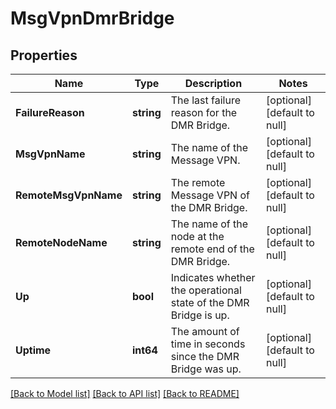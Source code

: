 # MsgVpnDmrBridge

## Properties
Name | Type | Description | Notes
------------ | ------------- | ------------- | -------------
**FailureReason** | **string** | The last failure reason for the DMR Bridge. | [optional] [default to null]
**MsgVpnName** | **string** | The name of the Message VPN. | [optional] [default to null]
**RemoteMsgVpnName** | **string** | The remote Message VPN of the DMR Bridge. | [optional] [default to null]
**RemoteNodeName** | **string** | The name of the node at the remote end of the DMR Bridge. | [optional] [default to null]
**Up** | **bool** | Indicates whether the operational state of the DMR Bridge is up. | [optional] [default to null]
**Uptime** | **int64** | The amount of time in seconds since the DMR Bridge was up. | [optional] [default to null]

[[Back to Model list]](../README.md#documentation-for-models) [[Back to API list]](../README.md#documentation-for-api-endpoints) [[Back to README]](../README.md)

